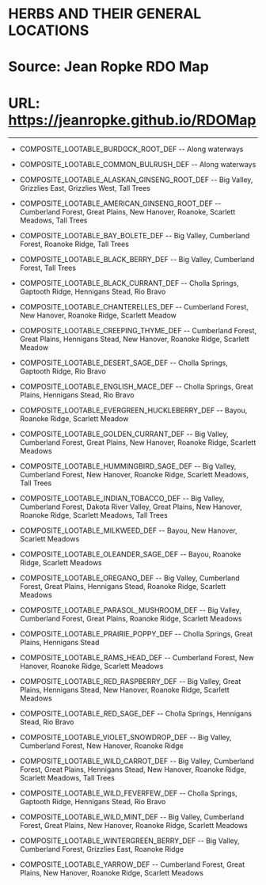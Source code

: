 # HERBS AND THEIR GENERAL LOCATIONS
# Source: Jean Ropke RDO Map
# URL: https://jeanropke.github.io/RDOMap
------------------------------------------
- COMPOSITE_LOOTABLE_BURDOCK_ROOT_DEF -- Along waterways
- COMPOSITE_LOOTABLE_COMMON_BULRUSH_DEF -- Along waterways

- COMPOSITE_LOOTABLE_ALASKAN_GINSENG_ROOT_DEF -- Big Valley, Grizzlies East, Grizzlies West, Tall Trees
- COMPOSITE_LOOTABLE_AMERICAN_GINSENG_ROOT_DEF -- Cumberland Forest, Great Plains, New Hanover, Roanoke, Scarlett Meadows, Tall Trees 
- COMPOSITE_LOOTABLE_BAY_BOLETE_DEF -- Big Valley, Cumberland Forest, Roanoke Ridge, Tall Trees 
- COMPOSITE_LOOTABLE_BLACK_BERRY_DEF -- Big Valley, Cumberland Forest, Tall Trees
- COMPOSITE_LOOTABLE_BLACK_CURRANT_DEF -- Cholla Springs, Gaptooth Ridge, Hennigans Stead, Rio Bravo
- COMPOSITE_LOOTABLE_CHANTERELLES_DEF -- Cumberland Forest, New Hanover, Roanoke Ridge, Scarlett Meadow
- COMPOSITE_LOOTABLE_CREEPING_THYME_DEF -- Cumberland Forest,  Great Plains, Hennigans Stead, New Hanover, Roanoke Ridge, Scarlett Meadow
- COMPOSITE_LOOTABLE_DESERT_SAGE_DEF -- Cholla Springs, Gaptooth Ridge, Rio Bravo
- COMPOSITE_LOOTABLE_ENGLISH_MACE_DEF -- Cholla Springs, Great Plains, Hennigans Stead, Rio Bravo
- COMPOSITE_LOOTABLE_EVERGREEN_HUCKLEBERRY_DEF -- Bayou, Roanoke Ridge, Scarlett Meadow
- COMPOSITE_LOOTABLE_GOLDEN_CURRANT_DEF -- Big Valley, Cumberland Forest, Great Plains, New Hanover, Roanoke Ridge, Scarlett Meadows
- COMPOSITE_LOOTABLE_HUMMINGBIRD_SAGE_DEF -- Big Valley, Cumberland Forest, New Hanover, Roanoke Ridge, Scarlett Meadows, Tall Trees
- COMPOSITE_LOOTABLE_INDIAN_TOBACCO_DEF -- Big Valley, Cumberland Forest, Dakota River Valley, Great Plains, New Hanover, Roanoke Ridge, Scarlett Meadows, Tall Trees
- COMPOSITE_LOOTABLE_MILKWEED_DEF -- Bayou, New Hanover, Scarlett Meadows
- COMPOSITE_LOOTABLE_OLEANDER_SAGE_DEF -- Bayou, Roanoke Ridge, Scarlett Meadows 
- COMPOSITE_LOOTABLE_OREGANO_DEF -- Big Valley, Cumberland Forest, Great Plains, Hennigans Stead, Roanoke Ridge, Scarlett Meadows
- COMPOSITE_LOOTABLE_PARASOL_MUSHROOM_DEF -- Big Valley, Cumberland Forest, Great Plains, Roanoke Ridge, Scarlett Meadows
- COMPOSITE_LOOTABLE_PRAIRIE_POPPY_DEF -- Cholla Springs, Great Plains, Hennigans Stead
- COMPOSITE_LOOTABLE_RAMS_HEAD_DEF -- Cumberland Forest, New Hanover, Roanoke Ridge, Scarlett Meadows
- COMPOSITE_LOOTABLE_RED_RASPBERRY_DEF -- Big Valley, Great Plains, Hennigans Stead, New Hanover, Roanoke Ridge, Scarlett Meadows
- COMPOSITE_LOOTABLE_RED_SAGE_DEF -- Cholla Springs, Hennigans Stead, Rio Bravo
- COMPOSITE_LOOTABLE_VIOLET_SNOWDROP_DEF -- Big Valley, Cumberland Forest, New Hanover, Roanoke Ridge
- COMPOSITE_LOOTABLE_WILD_CARROT_DEF -- Big Valley, Cumberland Forest, Great Plains, Hennigans Stead, New Hanover, Roanoke Ridge, Scarlett Meadows, Tall Trees
- COMPOSITE_LOOTABLE_WILD_FEVERFEW_DEF -- Cholla Springs, Gaptooth Ridge, Hennigans Stead, Rio Bravo
- COMPOSITE_LOOTABLE_WILD_MINT_DEF -- Big Valley, Cumberland Forest, Great Plains, New Hanover, Roanoke Ridge, Scarlett Meadows
- COMPOSITE_LOOTABLE_WINTERGREEN_BERRY_DEF -- Big Valley, Cumberland Forest, Grizzlies East, Roanoke Ridge
- COMPOSITE_LOOTABLE_YARROW_DEF -- Cumberland Forest, Great Plains, New Hanover, Roanoke Ridge, Scarlett Meadows

